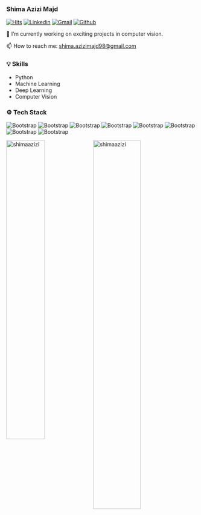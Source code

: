 ### Shima Azizi Majd

[![Hits](https://hits.seeyoufarm.com/api/count/incr/badge.svg?url=https%3A%2F%2Fgithub.com%2Fshimaazizi%2Fshimaazizi&count_bg=%2379C83D&title_bg=%23555555&icon=&icon_color=%23E7E7E7&title=Profile+Views&edge_flat=false)](https://hits.seeyoufarm.com)
[![Linkedin](https://img.shields.io/badge/-LinkedIn-blue?style=flat&logo=Linkedin&logoColor=white)]( www.linkedin.com/in/shima-azizi-b45854240/)
[![Gmail](https://img.shields.io/badge/-Gmail-c14438?style=flat&logo=Gmail&logoColor=white)](mailto:shima.azizimajd98@gmail.com)
[![Github](https://img.shields.io/github/followers/shimaazizi?label=Follow&style=social)](https://github.com/shimaazizi)



 🔭 I’m currently working on exciting projects in computer vision.
 
 📫 How to reach me: shima.azizimajd98@gmail.com

### 💡 Skills
- Python
- Machine Learning
- Deep Learning
- Computer Vision

### ⚙️ Tech Stack
![Bootstrap](https://img.shields.io/badge/-Python-05122A?style=flat-square&logo=Python&color=353535) ![Bootstrap](https://img.shields.io/badge/-Docker-05122A?style=flat-square&logo=Docker&color=353535)  ![Bootstrap](https://img.shields.io/badge/-TensorFlow-05122A?style=flat-square&logo=TensorFlow&color=353535) ![Bootstrap](https://img.shields.io/badge/-Scikit%20Learn-05122A?style=flat-square&logo=Scikit-Learn&color=353535)  ![Bootstrap](https://img.shields.io/badge/-MySQL-05122A?style=flat-square&logo=MySQL&color=353535) ![Bootstrap](https://img.shields.io/badge/-Pandas-05122A?style=flat-square&logo=Pandas&color=353535) ![Bootstrap](https://img.shields.io/badge/-Numpy-05122A?style=flat-square&logo=Numpy&color=353535) ![Bootstrap](https://img.shields.io/badge/-Matplotlib-05122A?style=flat-square&logo=Matplotlib&color=353535) 



<div>
  <img width="45%" align="left" src="https://github-readme-stats.vercel.app/api/top-langs?username=shimaazizi&show_icons=true&locale=en&layout=compact" alt="shimaazizi" />
  <img width="50%"  src="https://github-readme-streak-stats.herokuapp.com/?user=shimaazizi&" alt="shimaazizi" />
</div>
